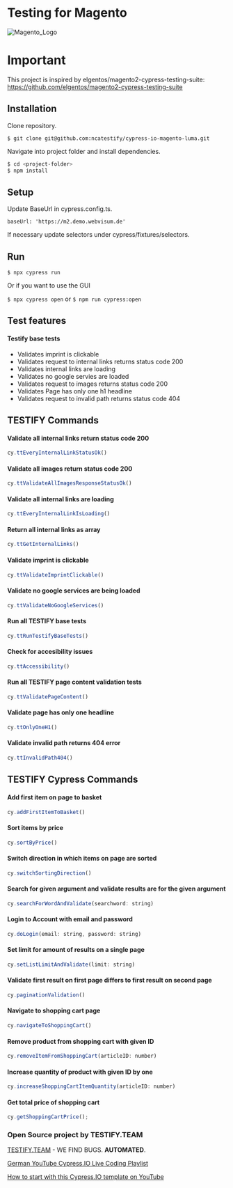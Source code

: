 # Testing for Magento

![Magento_Logo](https://user-images.githubusercontent.com/108877931/214883559-6ff3d5a2-af1d-4f66-9eb2-4595e1c5a64c.png)

# Important

This project is inspired by elgentos/magento2-cypress-testing-suite: https://github.com/elgentos/magento2-cypress-testing-suite

## Installation

Clone repository.

`$ git clone git@github.com:ncatestify/cypress-io-magento-luma.git`

Navigate into project folder and install dependencies.

```bash
$ cd <project-folder>
$ npm install
```

## Setup

Update BaseUrl in cypress.config.ts.

`baseUrl: 'https://m2.demo.webvisum.de'`

If necessary update selectors under cypress/fixtures/selectors.

## Run

`$ npx cypress run`

Or if you want to use the GUI

`$ npx cypress open` or `$ npm run cypress:open`

## Test features

#### Testify base tests

  - Validates imprint is clickable
  - Validates request to internal links returns status code 200
  - Validates internal links are loading
  - Validates no google servies are loaded
  - Validates request to images returns status code 200
  - Validates Page has only one h1 headline
  - Validates request to invalid path returns status code 404

## TESTIFY Commands

#### Validate all internal links return status code 200

```js
cy.ttEveryInternalLinkStatusOk()
```

#### Validate all images return status code 200

```js
cy.ttValidateAllImagesResponseStatusOk()
```

#### Validate all internal links are loading

```js
cy.ttEveryInternalLinkIsLoading()
```

#### Return all internal links as array

```js
cy.ttGetInternalLinks()
```

#### Validate imprint is clickable

```js
cy.ttValidateImprintClickable()
```

#### Validate no google services are being loaded

```js
cy.ttValidateNoGoogleServices()
```

#### Run all TESTIFY base tests

```js
cy.ttRunTestifyBaseTests()
```

#### Check for accesibility issues

```js
cy.ttAccessibility()
```

#### Run all TESTIFY page content validation tests

```js
cy.ttValidatePageContent()
```

#### Validate page has only one headline

```js
cy.ttOnlyOneH1()
```

#### Validate invalid path returns 404 error

```js
cy.ttInvalidPath404()
```

## TESTIFY Cypress Commands

#### Add first item on page to basket

```js
cy.addFirstItemToBasket()
```

#### Sort items by price

```js
cy.sortByPrice()
```

#### Switch direction in which items on page are sorted

```js
cy.switchSortingDirection()
```

#### Search for given argument and validate results are for the given argument

```js
cy.searchForWordAndValidate(searchword: string)
```

#### Login to Account with email and password

```js
cy.doLogin(email: string, password: string)
```

#### Set limit for amount of results on a single page

```js
cy.setListLimitAndValidate(limit: string)
```

#### Validate first result on first page differs to first result on second page

```js
cy.paginationValidation()
```

#### Navigate to shopping cart page

```js
cy.navigateToShoppingCart()
```

#### Remove product from shopping cart with given ID

```js
cy.removeItemFromShoppingCart(articleID: number)
```

#### Increase quantity of product with given ID by one

```js
cy.increaseShoppingCartItemQuantity(articleID: number)
```

#### Get total price of shopping cart

```js
cy.getShoppingCartPrice();
```

### Open Source project by TESTIFY.TEAM

[TESTIFY.TEAM](https://testify.team) - WE FIND BUGS. **AUTOMATED**.

[German YouTube Cypress.IO Live Coding Playlist](https://www.youtube.com/watch?v=mb_PTxDeJKI&list=PLKrKzhBjw2Y9ceCxO3ollOc4eIVPAjiHs)

[How to start with this Cypress.IO template on YouTube](https://youtu.be/b27PciNzreY)
